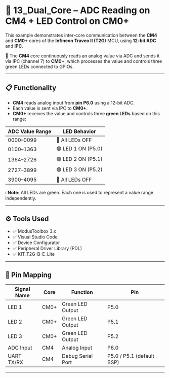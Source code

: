 # 🔀 13_Dual_Core – ADC Reading on CM4 + LED Control on CM0+

This example demonstrates inter-core communication between the **CM4** and **CM0+** cores of the **Infineon Traveo II (T2G)** MCU, using **12-bit ADC** and **IPC**.

📌 The **CM4** core continuously reads an analog value via ADC and sends it via IPC (channel 7) to **CM0+**, which processes the value and controls three green LEDs connected to GPIOs.

---

## 📋 Functionality

- **CM4** reads analog input from **pin P6.0** using a 12-bit ADC.
- Each value is sent via IPC to **CM0+**.
- **CM0+** receives the value and controls three **green LEDs** based on this range:

| ADC Value Range | LED Behavior                      |
|------------------|-----------------------------------|
| 0000–0099        | 🔘 All LEDs OFF                   |
| 0100–1363        | 🟢 LED 1 ON (P5.0)                |
| 1364–2726        | 🟢 LED 2 ON (P5.1)                |
| 2727–3899        | 🟢 LED 3 ON (P5.2)                |
| 3900–4095        | 🔘 All LEDs OFF                   |

ℹ️ **Note:** All LEDs are green. Each one is used to represent a value range independently.

---

## ⚙️ Tools Used

- ✅ ModusToolbox 3.x  
- ✅ Visual Studio Code  
- ✅ Device Configurator  
- ✅ Peripheral Driver Library (PDL)  
- ✅ KIT_T2G-B-E_Lite

---

## 🔌 Pin Mapping

| Signal Name | Core  | Function          | Pin   |
|-------------|-------|-------------------|--------|
| LED 1       | CM0+  | Green LED Output  | P5.0   |
| LED 2       | CM0+  | Green LED Output  | P5.1   |
| LED 3       | CM0+  | Green LED Output  | P5.2   |
| ADC Input   | CM4   | Analog Input      | P6.0   |
| UART TX/RX  | CM4   | Debug Serial Port | P5.0 / P5.1 (default BSP) |

---
